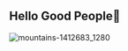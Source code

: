 ## Hello Good People👋


![mountains-1412683_1280](https://github.com/user-attachments/assets/be4e0da2-6786-444f-86d5-4ea3f903c132)


<!--
**MahinA1am/MahinA1am** is a ✨ _special_ ✨ repository because its `README.md` (this file) appears on your GitHub profile.

Here are some ideas to get you started:

- 🔭 I’m currently working on ...
- 🌱 I’m currently learning ...
- 👯 I’m looking to collaborate on ...
- 🤔 I’m looking for help with ...
- 💬 Ask me about ...
- 📫 How to reach me: ...
- 😄 Pronouns: ...
- ⚡ Fun fact: ...
-->
